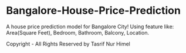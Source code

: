 # Bangalore-House-Price-Prediction
A house price prediction model for Bangalore City! Using feature like: Area(Square Feet), Bedroom, Bathroom, Balcony, Location.




Copyright - All Rights Reserved by Tasrif Nur Himel